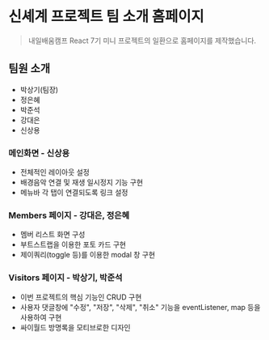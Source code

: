 # 신셰계 프로젝트 팀 소개 홈페이지
> 내일배움캠프 React 7기 미니 프로젝트의 일환으로 홈페이지를 제작했습니다.

## 팀원 소개
* 박상기(팀장)
* 정은혜
* 박준석
* 강대은
* 신상용

### 메인화면 - 신상용
* 전체적인 레이아웃 설정
* 배경음악 연결 및 재생 일시정지 기능 구현 
* 메뉴바 각 탭이 연결되도록 링크 설정

### Members 페이지 - 강대은, 정은혜
* 멤버 리스트 화면 구성
* 부트스트랩을 이용한 포토 카드 구현
* 제이쿼리(toggle 등)를 이용한 modal 창 구현

### Visitors 페이지 - 박상기, 박준석
* 이번 프로젝트의 핵심 기능인 CRUD 구현
* 사용자 댓글창에 "수정", "저장", "삭제", "취소" 기능을 eventListener, map 등을 사용하여 구현   
* 싸이월드 방명록을 모티브로한 디자인 
